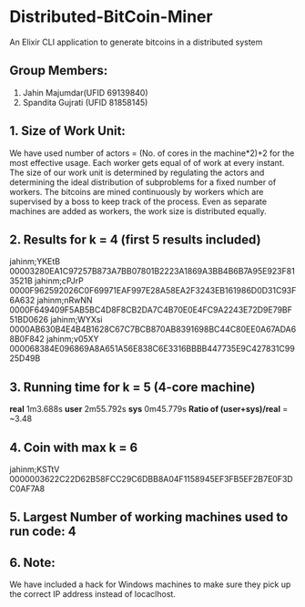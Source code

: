 # Distributed-BitCoin-Miner
An Elixir CLI application to generate bitcoins in a distributed system

## Group Members: 
1. Jahin Majumdar(UFID 69139840)
2. Spandita Gujrati (UFID 81858145)

## 1. Size of Work Unit: 
We have used number of actors = (No. of cores in the machine*2)+2 for the most effective usage. Each worker gets equal of of work at every instant. The size of our work unit is determined by regulating the actors and determining the ideal distribution of subproblems for a fixed number of workers. The bitcoins are mined continuously by workers which are supervised by a boss to keep track of the process. Even as separate machines are added as workers, the work size is distributed equally. 

## 2. Results for k = 4 (first 5 results included)
jahinm;YKEtB     00003280EA1C97257B873A7BB07801B2223A1869A3BB4B6B7A95E923F813521B
jahinm;cPJrP     0000F962592026C0F69971EAF997E28A58EA2F3243EB161986D0D31C93F6A632
jahinm;nRwNN     0000F649409F5AB5BC4D8F8CB2DA7C4B70E0E4FC9A2243E72D9E79BF51BD0626
jahinm;WYXsi     0000AB630B4E4B4B1628C67C7BCB870AB8391698BC44C80EE0A67ADA68B0F842
jahinm;v05XY     000068384E096869A8A651A56E838C6E3316BBBB447735E9C427831C9925D49B

## 3. Running time for k = 5 (4-core machine)

**real** 1m3.688s
**user** 2m55.792s
**sys**  0m45.779s
**Ratio of (user+sys)/real** = ~3.48

## 4. Coin with max k = 6      
jahinm;KSTtV     0000003622C22D62B58FCC29C6DBB8A04F1158945EF3FB5EF2B7E0F3DC0AF7A8

## 5. Largest Number of working machines used to run code: 4

## 6. Note: 
We have included a hack for Windows machines to make sure they pick up the correct IP address instead of locaclhost.
